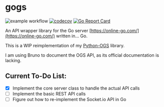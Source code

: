 # gogs
![example workflow](https://github.com/dakota-marshall/gogs/actions/workflows/go.yml/badge.svg)
[![codecov](https://codecov.io/gh/dakota-marshall/gogs/graph/badge.svg?token=2FDL5F3OES)](https://codecov.io/gh/dakota-marshall/gogs)
[![Go Report Card](https://goreportcard.com/badge/github.com/dakota-marshall/gogs)](https://goreportcard.com/report/github.com/dakota-marshall/gogs)

An API wrapper library for the Go server [https://online-go.com/](https://online-go.com/) written in... Go.

This is a WIP reimplementation of my [Python-OGS](https://gitlab.com/dakota.marshall/ogs-python/-/blob/main/src/ogsapi/ogsrestapi.py?ref_type=heads) library.

I am using Bruno to document the OGS API, as its official documentation is lacking.


## Current To-Do List:

- [x] Implement the core server class to handle the actual API calls
- [ ] Implement the basic REST API calls 
- [ ] Figure out how to re-implement the Socket.io API in Go
